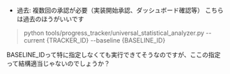   - 過去: 複数回の承認が必要（実装開始承認、ダッシュボード確認等）
こちらは過去のほうがいいです


>  python tools/progress_tracker/universal_statistical_analyzer.py --current {TRACKER_ID} --baseline {BASELINE_ID}

BASELINE_IDって特に指定しなくても実行できてそうなのですが、ここの指定って結構適当じゃないのでしょうか？

